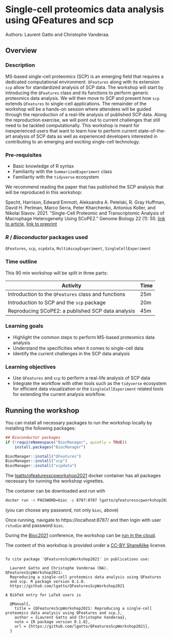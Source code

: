 # Single-cell proteomics data analysis using QFeatures and scp

Authors: Laurent Gatto and Christophe Vanderaa.

## Overview

### Description

MS-based single-cell proteomics (SCP) is an emerging field that
requires a dedicated computational environment. `QFeatures` along with
its extension `scp` allow for standardized analysis of SCP data. The
workshop will start by introducing the `QFeatures` class and its
functions to perform generic proteomics data analysis. We will then
move to SCP and present how `scp` extends `QFeatures` to single-cell
applications. The remainder of the workshop will be a hands-on session
where attendees will be guided through the reproduction of a real-life
analysis of published SCP data. Along the reproduction exercise, we
will point out to current challenges that still need to be tackled
computationally. This workshop is meant for inexperienced users that
want to learn how to perform current state-of-the-art analysis of SCP
data as well as experienced developers interested in contributing to
an emerging and exciting single-cell technology.

### Pre-requisites

* Basic knowledge of R syntax
* Familiarity with the `SummarizedExperiment` class
* Familiarity with the `tidyverse` ecosystem

We recommend reading the paper that has published the SCP analysis that
will be reproduced in this workshop:

Specht, Harrison, Edward Emmott, Aleksandra A. Petelski, R. Gray
Huffman, David H. Perlman, Marco Serra, Peter Kharchenko, Antonius
Koller, and Nikolai Slavov. 2021. "Single-Cell Proteomic and
Transcriptomic Analysis of Macrophage Heterogeneity Using SCoPE2.”
Genome Biology 22 (1): 50.
[link to article](http://dx.doi.org/10.1186/s13059-021-02267-5),
[link to preprint](https://www.biorxiv.org/content/10.1101/665307v5)

### _R_ / _Bioconductor_ packages used

`QFeatures`, `scp`, `scpdata`, `MultiAssayExperiment`,
`SingleCellExperiment`


### Time outline

This 90 min workshop will be split in three parts:

| Activity                                            | Time |
|-----------------------------------------------------|------|
| Introduction to the `QFeatures` class and functions | 25m  |
| Introduction to SCP and the `scp` package           | 20m  |
| Reproducing SCoPE2: a published SCP data analysis   | 45m  |

### Learning goals

- Highlight the common steps to perform MS-based proteomics data analysis
- Understand the specificities when it comes to single-cell data
- Identify the current challenges in the SCP data analysis

### Learning objectives

- Use `QFeatures` and `scp` to perform a real-life analysis of SCP
  data
- Integrate the workflow with other tools such as the `tidyverse`
  ecosystem for efficient data visualization or the
  `SingleCellExperiment` related tools for extending the current
  analysis workflow.

## Running the workshop

You can install all necessary packages to run the workshop locally by
installing the following packages:

```r
## Bioconductor packages
if (!requireNamespace("BiocManager", quietly = TRUE))
    install.packages("BiocManager")

BiocManager::install("QFeatures")
BiocManager::install("scp")
BiocManager::install("scpdata")
```

The
[lgatto/qfeaturesscpworkshop2021](https://hub.docker.com/repository/docker/lgatto/qfeaturesscpworkshop2021)
docker container has all packages necessary for running the workshop vignettes.

The container can be downloaded and run with

```sh
docker run -e PASSWORD=bioc -p 8787:8787 lgatto/qfeaturesscpworkshop2021:latest
```

(you can choose any password, not only `bioc`, above)

Once running, navigate to https://localhost:8787/ and then login with
user `rstudio` and password `bioc`.


During the [Bioc2021](https://bioc2021.bioconductor.org/) conference,
the workshop can be [run in the cloud](http://app.orchestra.cancerdatasci.org/).

The content of this workshop is provided under a
[CC-BY ShareAlike](https://creativecommons.org/licenses/by-sa/2.0/)
license.


```

To cite package 'QFeaturesScpWorkshop2021' in publications use:

  Laurent Gatto and Christophe Vanderaa (NA). QFeaturesScpWorkshop2021:
  Reproducing a single-cell proteomics data analysis using QFeatures
  and scp. R package version 0.1.0.
  https://github.com/lgatto/QFeaturesScpWorkshop2021

A BibTeX entry for LaTeX users is

  @Manual{,
    title = {QFeaturesScpWorkshop2021: Reproducing a single-cell proteomics data analysis using QFeatures and scp.},
    author = {Laurent Gatto and Christophe Vanderaa},
    note = {R package version 0.1.0},
    url = {https://github.com/lgatto/QFeaturesScpWorkshop2021},
  }
```
